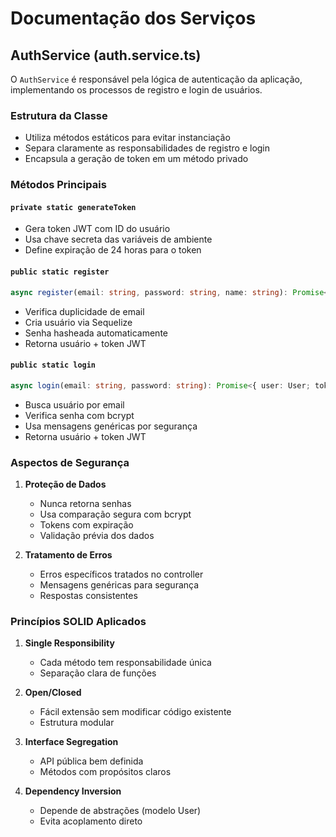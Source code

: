 # Documentação dos Serviços

## AuthService (auth.service.ts)

O `AuthService` é responsável pela lógica de autenticação da aplicação, implementando os processos de registro e login de usuários.

### Estrutura da Classe

- Utiliza métodos estáticos para evitar instanciação
- Separa claramente as responsabilidades de registro e login
- Encapsula a geração de token em um método privado

### Métodos Principais

#### `private static generateToken`

- Gera token JWT com ID do usuário
- Usa chave secreta das variáveis de ambiente
- Define expiração de 24 horas para o token

#### `public static register`

```typescript
async register(email: string, password: string, name: string): Promise<{ user: User; token: string }>
```

- Verifica duplicidade de email
- Cria usuário via Sequelize
- Senha hasheada automaticamente
- Retorna usuário + token JWT

#### `public static login`

```typescript
async login(email: string, password: string): Promise<{ user: User; token: string }>
```

- Busca usuário por email
- Verifica senha com bcrypt
- Usa mensagens genéricas por segurança
- Retorna usuário + token JWT

### Aspectos de Segurança

1. **Proteção de Dados**

   - Nunca retorna senhas
   - Usa comparação segura com bcrypt
   - Tokens com expiração
   - Validação prévia dos dados

2. **Tratamento de Erros**

   - Erros específicos tratados no controller
   - Mensagens genéricas para segurança
   - Respostas consistentes

### Princípios SOLID Aplicados

1. **Single Responsibility**

   - Cada método tem responsabilidade única
   - Separação clara de funções

2. **Open/Closed**

   - Fácil extensão sem modificar código existente
   - Estrutura modular

3. **Interface Segregation**

   - API pública bem definida
   - Métodos com propósitos claros

4. **Dependency Inversion**

   - Depende de abstrações (modelo User)
   - Evita acoplamento direto
  